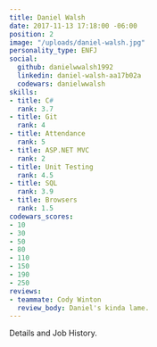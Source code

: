 ```yaml
---
title: Daniel Walsh
date: 2017-11-13 17:18:00 -06:00
position: 2
image: "/uploads/daniel-walsh.jpg"
personality_type: ENFJ
social:
  github: danielwwalsh1992
  linkedin: daniel-walsh-aa17b02a
  codewars: danielwwalsh
skills:
- title: C#
  rank: 3.7
- title: Git
  rank: 4
- title: Attendance
  rank: 5
- title: ASP.NET MVC
  rank: 2
- title: Unit Testing
  rank: 4.5
- title: SQL
  rank: 3.9
- title: Browsers
  rank: 1.5
codewars_scores:
- 10
- 30
- 50
- 80
- 110
- 150
- 190
- 250
reviews:
- teammate: Cody Winton
  review_body: Daniel's kinda lame.
---
```


Details and Job History.